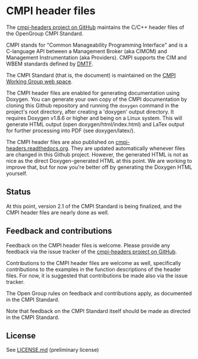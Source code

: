 CMPI header files
=================

The [cmpi-headers project on GitHub](https://github.com/cmpi-wg/cmpi-headers)
maintains the C/C++ header files of the OpenGroup CMPI Standard.

CMPI stands for "Common Manageability Programming Interface" and is a C-language
API between a Management Broker (aka CIMOM) and Management Instrumentation (aka
Providers). CMPI supports the CIM and WBEM standards defined by
[DMTF](http://www.dmtf.org).

The CMPI Standard (that is, the document) is maintained on the
[CMPI Working Group web space](https://wiki.opengroup.org/councils-wiki/doku.php?id=forums:enterprise_management:cmpi:start).

The CMPI header files are enabled for generating documentation using Doxygen.
You can generate your own copy of the CMPI documentation by cloning this Github
repository and running the `doxygen` command in the project's root directory,
after creating a 'doxygen' output directory. It requires Doxygen v1.8.6 or
higher and being on a Linux system. This will generate HTML output (open
doxygen/html/index.html) and LaTex output for further processing into PDF (see
doxygen/latex/).
 
The CMPI header files are also published on
[cmpi-headers.readthedocs.org](https://cmpi-headers.readthedocs.org/). They are
updated automatically whenever files are changed in this Github project.
However, the generated HTML is not as nice as the direct Doxygen-generated HTML
at this point. We are working to improve that, but for now you're better off by
generating the Doxygen HTML yourself.

Status
------

At this point, version 2.1 of the CMPI Standard is being finalized, and the
CMPI header files are nearly done as well.

Feedback and contributions
--------------------------

Feedback on the CMPI header files is welcome. Please provide any feedback via
the issue tracker of the
[cmpi-headers project on GitHub](https://github.com/cmpi-wg/cmpi-headers).

Contributions to the CMPI header files are welcome as well, specifically
contributions to the examples in the function descriptions of the header files.
For now, it is suggested that contributions be made also via the issue tracker.

The Open Group rules on feedback and contributions apply, as documented in the
CMPI Standard.

Note that feedback on the CMPI Standard itself should be made as directed in
the CMPI Standard.

License
-------

See [LICENSE.md](LICENSE.md) (preliminary license)
